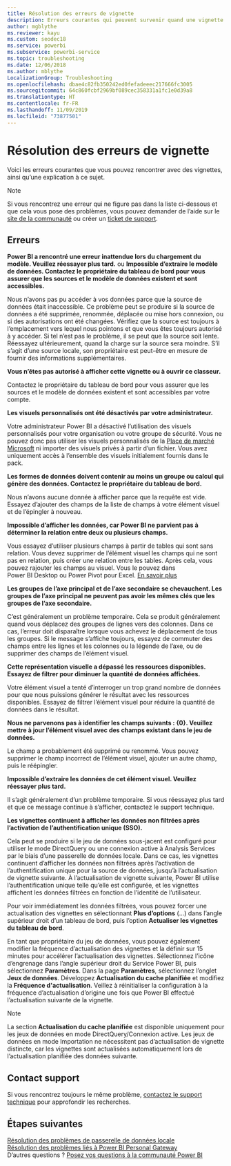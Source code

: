 ```yaml
---
title: Résolution des erreurs de vignette
description: Erreurs courantes qui peuvent survenir quand une vignette tente de s’actualiser dans Power BI
author: mgblythe
ms.reviewer: kayu
ms.custom: seodec18
ms.service: powerbi
ms.subservice: powerbi-service
ms.topic: troubleshooting
ms.date: 12/06/2018
ms.author: mblythe
LocalizationGroup: Troubleshooting
ms.openlocfilehash: dbae4c82fb350242ed0fefadeeec217666fc3005
ms.sourcegitcommit: 64c860fcbf2969bf089cec358331a1fc1e0d39a8
ms.translationtype: HT
ms.contentlocale: fr-FR
ms.lasthandoff: 11/09/2019
ms.locfileid: "73877501"
---
```

# <a name="troubleshooting-tile-errors"></a>Résolution des erreurs de vignette
Voici les erreurs courantes que vous pouvez rencontrer avec des vignettes, ainsi qu’une explication à ce sujet.

> [!NOTE]
> Si vous rencontrez une erreur qui ne figure pas dans la liste ci-dessous et que cela vous pose des problèmes, vous pouvez demander de l’aide sur le [site de la communauté](https://community.powerbi.com/) ou créer un [ticket de support](https://powerbi.microsoft.com/support/).
> 
> 

## <a name="errors"></a>Erreurs
**Power BI a rencontré une erreur inattendue lors du chargement du modèle. Veuillez réessayer plus tard.**
ou **Impossible d’extraire le modèle de données. Contactez le propriétaire du tableau de bord pour vous assurer que les sources et le modèle de données existent et sont accessibles.**

Nous n’avons pas pu accéder à vos données parce que la source de données était inaccessible. Ce problème peut se produire si la source de données a été supprimée, renommée, déplacée ou mise hors connexion, ou si des autorisations ont été changées. Vérifiez que la source est toujours à l’emplacement vers lequel nous pointons et que vous êtes toujours autorisé à y accéder. Si tel n’est pas le problème, il se peut que la source soit lente. Réessayez ultérieurement, quand la charge sur la source sera moindre. S’il s’agit d’une source locale, son propriétaire est peut-être en mesure de fournir des informations supplémentaires.

**Vous n’êtes pas autorisé à afficher cette vignette ou à ouvrir ce classeur.**

Contactez le propriétaire du tableau de bord pour vous assurer que les sources et le modèle de données existent et sont accessibles par votre compte.

**Les visuels personnalisés ont été désactivés par votre administrateur.**

Votre administrateur Power BI a désactivé l’utilisation des visuels personnalisés pour votre organisation ou votre groupe de sécurité. Vous ne pouvez donc pas utiliser les visuels personnalisés de la [Place de marché Microsoft](https://appsource.microsoft.com/marketplace/apps?page=1&product=power-bi-visuals) ni importer des visuels privés à partir d’un fichier. Vous avez uniquement accès à l’ensemble des visuels initialement fournis dans le pack.


**Les formes de données doivent contenir au moins un groupe ou calcul qui génère des données. Contactez le propriétaire du tableau de bord.**

Nous n’avons aucune donnée à afficher parce que la requête est vide. Essayez d’ajouter des champs de la liste de champs à votre élément visuel et de l’épingler à nouveau.

**Impossible d’afficher les données, car Power BI ne parvient pas à déterminer la relation entre deux ou plusieurs champs.**

Vous essayez d’utiliser plusieurs champs à partir de tables qui sont sans relation. Vous devez supprimer de l’élément visuel les champs qui ne sont pas en relation, puis créer une relation entre les tables. Après cela, vous pouvez rajouter les champs au visuel. Vous le pouvez dans Power BI Desktop ou Power Pivot pour Excel. [En savoir plus](desktop-create-and-manage-relationships.md)

**Les groupes de l’axe principal et de l’axe secondaire se chevauchent. Les groupes de l’axe principal ne peuvent pas avoir les mêmes clés que les groupes de l’axe secondaire.**

C’est généralement un problème temporaire. Cela se produit généralement quand vous déplacez des groupes de lignes vers des colonnes. Dans ce cas, l’erreur doit disparaître lorsque vous achevez le déplacement de tous les groupes. Si le message s’affiche toujours, essayez de commuter des champs entre les lignes et les colonnes ou la légende de l’axe, ou de supprimer des champs de l’élément visuel.  

**Cette représentation visuelle a dépassé les ressources disponibles. Essayez de filtrer pour diminuer la quantité de données affichées.**

Votre élément visuel a tenté d’interroger un trop grand nombre de données pour que nous puissions générer le résultat avec les ressources disponibles. Essayez de filtrer l’élément visuel pour réduire la quantité de données dans le résultat.

**Nous ne parvenons pas à identifier les champs suivants : {0}. Veuillez mettre à jour l’élément visuel avec des champs existant dans le jeu de données.**

Le champ a probablement été supprimé ou renommé. Vous pouvez supprimer le champ incorrect de l’élément visuel, ajouter un autre champ, puis le réépingler.

**Impossible d’extraire les données de cet élément visuel. Veuillez réessayer plus tard.**

Il s’agit généralement d’un problème temporaire. Si vous réessayez plus tard et que ce message continue à s’afficher, contactez le support technique.

**Les vignettes continuent à afficher les données non filtrées après l’activation de l’authentification unique (SSO).**

Cela peut se produire si le jeu de données sous-jacent est configuré pour utiliser le mode DirectQuery ou une connexion active à Analysis Services par le biais d’une passerelle de données locale. Dans ce cas, les vignettes continuent d’afficher les données non filtrées après l’activation de l’authentification unique pour la source de données, jusqu’à l’actualisation de vignette suivante. À l’actualisation de vignette suivante, Power BI utilise l’authentification unique telle qu’elle est configurée, et les vignettes affichent les données filtrées en fonction de l’identité de l’utilisateur. 

Pour voir immédiatement les données filtrées, vous pouvez forcer une actualisation des vignettes en sélectionnant **Plus d’options** (...) dans l’angle supérieur droit d’un tableau de bord, puis l’option **Actualiser les vignettes du tableau de bord**.

En tant que propriétaire du jeu de données, vous pouvez également modifier la fréquence d’actualisation des vignettes et la définir sur 15 minutes pour accélérer l’actualisation des vignettes. Sélectionnez l’icône d’engrenage dans l’angle supérieur droit du Service Power BI, puis sélectionnez **Paramètres**. Dans la page **Paramètres**, sélectionnez l’onglet **Jeux de données**. Développez **Actualisation du cache planifiée** et modifiez la **Fréquence d'actualisation**. Veillez à réinitialiser la configuration à la fréquence d’actualisation d’origine une fois que Power BI effectué l’actualisation suivante de la vignette.

> [!NOTE]
> La section **Actualisation du cache planifiée** est disponible uniquement pour les jeux de données en mode DirectQuery/Connexion active. Les jeux de données en mode Importation ne nécessitent pas d’actualisation de vignette distincte, car les vignettes sont actualisées automatiquement lors de l’actualisation planifiée des données suivante.

## <a name="contact-support"></a>Contact support
Si vous rencontrez toujours le même problème, [contactez le support technique](https://support.powerbi.com) pour approfondir les recherches.

## <a name="next-steps"></a>Étapes suivantes
[Résolution des problèmes de passerelle de données locale](service-gateway-onprem-tshoot.md)  
[Résolution des problèmes liés à Power BI Personal Gateway](service-admin-troubleshooting-power-bi-personal-gateway.md)  
D’autres questions ? [Posez vos questions à la communauté Power BI](https://community.powerbi.com/)

